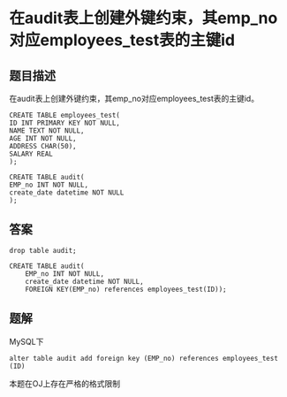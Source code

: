 # 在audit表上创建外键约束，其emp_no对应employees_test表的主键id

## 题目描述

在audit表上创建外键约束，其emp_no对应employees_test表的主键id。

```mysql
CREATE TABLE employees_test(
ID INT PRIMARY KEY NOT NULL,
NAME TEXT NOT NULL,
AGE INT NOT NULL,
ADDRESS CHAR(50),
SALARY REAL
);

CREATE TABLE audit(
EMP_no INT NOT NULL,
create_date datetime NOT NULL
);
```

## 答案

```mysql
drop table audit;

CREATE TABLE audit(
    EMP_no INT NOT NULL,
    create_date datetime NOT NULL,
    FOREIGN KEY(EMP_no) references employees_test(ID));
```

## 题解

MySQL下

```mysql
alter table audit add foreign key (EMP_no) references employees_test (ID)
```

本题在OJ上存在严格的格式限制